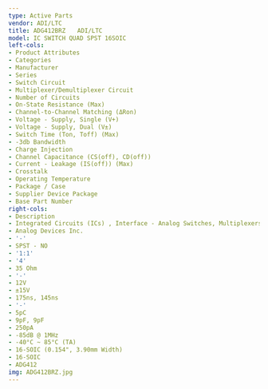 ```yaml
---
type: Active Parts
vendor: ADI/LTC
title: ADG412BRZ　　ADI/LTC
model: IC SWITCH QUAD SPST 16SOIC
left-cols:
- Product Attributes
- Categories
- Manufacturer
- Series
- Switch Circuit
- Multiplexer/Demultiplexer Circuit
- Number of Circuits
- On-State Resistance (Max)
- Channel-to-Channel Matching (ΔRon)
- Voltage - Supply, Single (V+)
- Voltage - Supply, Dual (V±)
- Switch Time (Ton, Toff) (Max)
- -3db Bandwidth
- Charge Injection
- Channel Capacitance (CS(off), CD(off))
- Current - Leakage (IS(off)) (Max)
- Crosstalk
- Operating Temperature
- Package / Case
- Supplier Device Package
- Base Part Number
right-cols:
- Description
- Integrated Circuits (ICs) , Interface - Analog Switches, Multiplexers, Demultiplexers
- Analog Devices Inc.
- '-'
- SPST - NO
- '1:1'
- '4'
- 35 Ohm
- '-'
- 12V
- ±15V
- 175ns, 145ns
- '-'
- 5pC
- 9pF, 9pF
- 250pA
- -85dB @ 1MHz
- -40°C ~ 85°C (TA)
- 16-SOIC (0.154", 3.90mm Width)
- 16-SOIC
- ADG412
img: ADG412BRZ.jpg
---
```

